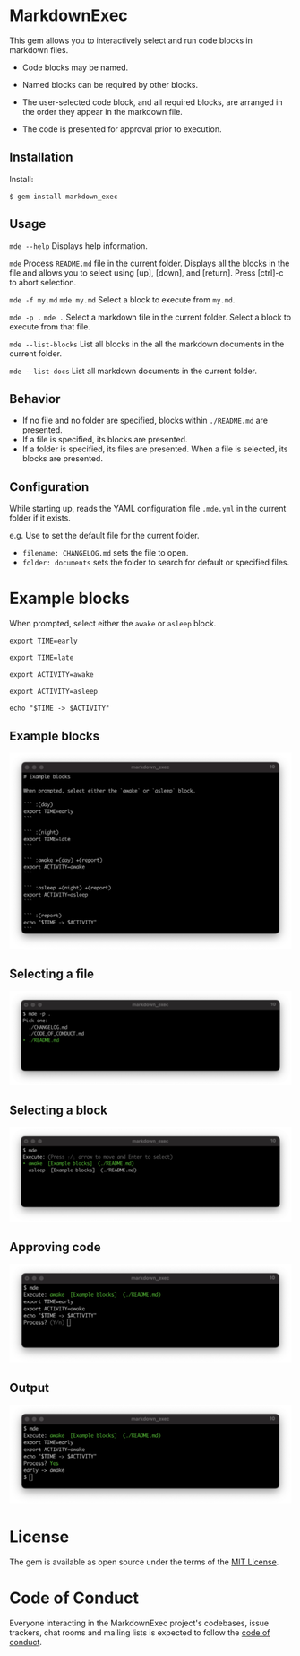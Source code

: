 # MarkdownExec

This gem allows you to interactively select and run code blocks in markdown files.

* Code blocks may be named.

* Named blocks can be required by other blocks.

* The user-selected code block, and all required blocks, are arranged in the order they appear in the markdown file.

* The code is presented for approval prior to execution.

## Installation

Install:

    $ gem install markdown_exec

## Usage

`mde --help`
Displays help information.

`mde`
Process `README.md` file in the current folder. Displays all the blocks in the file and allows you to select using [up], [down], and [return]. Press [ctrl]-c to abort selection.

`mde -f my.md`
`mde my.md`
Select a block to execute from `my.md`.

`mde -p .`
`mde .`
Select a markdown file in the current folder. Select a block to execute from that file.

`mde --list-blocks`
List all blocks in the all the markdown documents in the current folder.

`mde --list-docs`
List all markdown documents in the current folder.

## Behavior
* If no file and no folder are specified, blocks within `./README.md` are presented.
* If a file is specified, its blocks are presented.
* If a folder is specified, its files are presented. When a file is selected, its blocks are presented.

## Configuration

While starting up, reads the YAML configuration file `.mde.yml` in the current folder if it exists.

e.g. Use to set the default file for the current folder.

* `filename: CHANGELOG.md` sets the file to open.
* `folder: documents` sets the folder to search for default or specified files.

# Example blocks

When prompted, select either the `awake` or `asleep` block.

``` :(day)
export TIME=early
```

``` :(night)
export TIME=late
```

``` :awake +(day) +(report)
export ACTIVITY=awake
```

``` :asleep +(night) +(report)
export ACTIVITY=asleep
```

``` :(report)
echo "$TIME -> $ACTIVITY"
```

## Example blocks
![Sample blocks](/assets/blocks.png)

## Selecting a file
![Selecting a file](/assets/select_file.png)

## Selecting a block
![Selecting a block](/assets/select.png)

## Approving code
![Approving code](/assets/approve.png)

## Output
![Output of execution](/assets/executed.png)

# License

The gem is available as open source under the terms of the [MIT License](https://opensource.org/licenses/MIT).

# Code of Conduct

Everyone interacting in the MarkdownExec project's codebases, issue trackers, chat rooms and mailing lists is expected to follow the [code of conduct](https://github.com/[USERNAME]/markdown_exec/blob/master/CODE_OF_CONDUCT.md).
